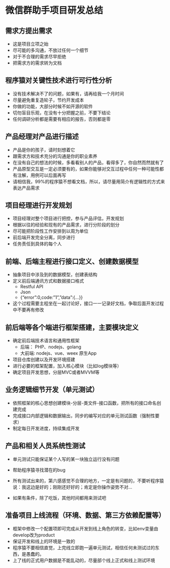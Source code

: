 # 微信群助手项目研发总结
## 需求方提出需求
* 这是项目立项之始
* 尽可能的多沟通，不放过任何一个细节
* 对于不合理的需求尽早拒绝
* 把需求方的需求转为文档

## 程序猿对关键性技术进行可行性分析
* 没有技术解决不了的问题，如果有，请再给我一个月时间
* 尽量避免重复造轮子，节约开发成本
* 你做的功能，大部分时候不如开源的软件
* 切勿盲目乐观，在没有十分把握之前，不要下结论
* 任何调研分析都是需要有相应的报告，否则都是零

## 产品经理对产品进行描述
* 产品是你的孩子，请时刻想着它
* 跟需求方和技术充分的沟通是你的职业素养
* 在没有自己的想法的时候，多看看别人的产品，看得多了，你自然而然就有了
* 产品原型交互是一定必须要有的，如果你能够对交互过程中任何一种可能性都有注解，用例可以后面再写
* 请相信我，99%的程序猿不想看文档，所以，请尽量用简介有逻辑性的方式来表达产品需求

## 项目经理进行开发规划
* 项目经理对整个项目进行把控，参与产品评估，开发规划
* 根据以往的经验和现有的产品需求，进行分阶段的划分
* 尽可能把阶段性工作安排到以周为单位
* 前后端开发完全分离，同步进行
* 任务责任到具体的每个人

## 前端、后端主程进行接口定义、创建数据模型 
* 抽象项目中涉及到的数据模型，创建表结构
* 定义前后端通讯方式和数据接口格式
	+ Restful API
	+ Json
	+ {“error”:0,code:”1”,”data”:{…}}
* 这个过程需要主程坐在一起讨论好，接口一一记录好文档，争取后面开发过程中不要再有修改

## 前后端等各个端进行框架搭建，主要模块定义
* 确定前后端技术语言和通用性框架
	+ 后端： PHP、nodejs、golang
	+ 大前端: nodejs、vue、weex 原生App
* 项目仓库创建以及开发环境搭建
* 进行必要的框架配置，加入核心模块（比如log模块等）
* 确定项目开发思想，分层MVC或者MVVM等

## 业务逻辑细节开发（单元测试）
* 依照框架的核心思想创建模块-分层-类文件-接口函数，把所有的接口命名创建完成
* 完成接口内部逻辑和数据输出，同步的编写对应的单元测试函数（强制性要求）
* 制定每日开发进度，持续集成开发

## 产品和相关人员系统性测试
* 单元测试只能保证某个人写的某一块独立运行没有问题

* 帮助程序猿寻找潜在的bug

* 所有测试出来的，第六感感觉不合理的地方，一定是有问题的，不要听程序猿说：我这边是好的；刚刚还好好的；肯定是你操作姿势不对…

* 如果有条件，除了吃饭，其他时间都用来测试吧

## 准备项目上线流程（环境、数据、第三方依赖配置等）
* 框架中修改一个配置项即可完成从开发到线上角色的转变，比如env变量由develop改为product
* 保证开发和线上的环境是一致的
* 程序猿不要相信直觉，上完线立即跑一遍单元测试，相信任何未测试过的东西，是愚蠢的。
* 上了线的正式用户数据是不能乱动的，尽量部个线上正式和线上测试环境









